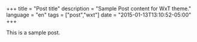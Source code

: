 +++
title     = "Post title"
description = "Sample Post content for WxT theme."
language = "en"
tags  = ["post","wxt"]
date    = "2015-01-13T13:10:52-05:00"
+++

This is a sample post.

